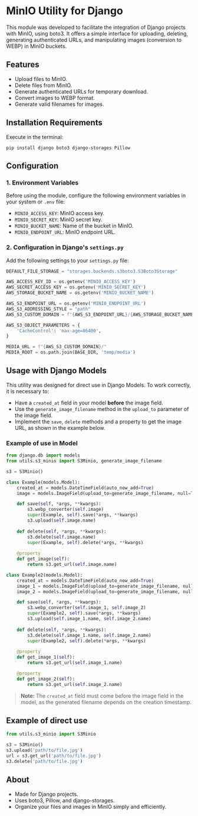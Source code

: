 # MinIO Utility for Django

This module was developed to facilitate the integration of Django projects with MinIO, using boto3. It offers a simple interface for uploading, deleting, generating authenticated URLs, and manipulating images (conversion to WEBP) in MinIO buckets.

## Features

  - Upload files to MinIO.
  - Delete files from MinIO.
  - Generate authenticated URLs for temporary download.
  - Convert images to WEBP format.
  - Generate valid filenames for images.

## Installation Requirements

Execute in the terminal:

```
pip install django boto3 django-storages Pillow
```

## Configuration

### 1\. Environment Variables

Before using the module, configure the following environment variables in your system or `.env` file:

  - `MINIO_ACCESS_KEY`: MinIO access key.
  - `MINIO_SECRET_KEY`: MinIO secret key.
  - `MINIO_BUCKET_NAME`: Name of the bucket in MinIO.
  - `MINIO_ENDPOINT_URL`: MinIO endpoint URL.

### 2\. Configuration in Django's `settings.py`

Add the following settings to your `settings.py` file:

```python
DEFAULT_FILE_STORAGE = "storages.backends.s3boto3.S3Boto3Storage"

AWS_ACCESS_KEY_ID = os.getenv('MINIO_ACCESS_KEY')
AWS_SECRET_ACCESS_KEY = os.getenv('MINIO_SECRET_KEY')
AWS_STORAGE_BUCKET_NAME = os.getenv('MINIO_BUCKET_NAME')

AWS_S3_ENDPOINT_URL = os.getenv('MINIO_ENDPOINT_URL')
AWS_S3_ADDRESSING_STYLE = "path"
AWS_S3_CUSTOM_DOMAIN = f"{AWS_S3_ENDPOINT_URL}/{AWS_STORAGE_BUCKET_NAME}".rstrip('/')

AWS_S3_OBJECT_PARAMETERS = {
    'CacheControl': 'max-age=86400',
}

MEDIA_URL = f"{AWS_S3_CUSTOM_DOMAIN}/"
MEDIA_ROOT = os.path.join(BASE_DIR, 'temp/media')
```

## Usage with Django Models

This utility was designed for direct use in Django Models. To work correctly, it is necessary to:

  - Have a `created_at` field in your model **before** the image field.
  - Use the `generate_image_filename` method in the `upload_to` parameter of the image field.
  - Implement the `save`, `delete` methods and a property to get the image URL, as shown in the example below.

### Example of use in Model

```python
from django.db import models
from utils.s3_minio import S3Minio, generate_image_filename

s3 = S3Minio()

class Example(models.Model):
    created_at = models.DateTimeField(auto_now_add=True)
    image = models.ImageField(upload_to=generate_image_filename, null=True, blank=True)

    def save(self, *args, **kwargs):
        s3.webp_converter(self.image)
        super(Example, self).save(*args, **kwargs)
        s3.upload(self.image.name)
        
    def delete(self, *args, **kwargs):
        s3.delete(self.image.name)
        super(Example, self).delete(*args, **kwargs)
        
    @property
    def get_image(self):
        return s3.get_url(self.image.name)

class Example2(models.Model):
    created_at = models.DateTimeField(auto_now_add=True)
    image_1 = models.ImageField(upload_to=generate_image_filename, null=True, blank=True)
    image_2 = models.ImageField(upload_to=generate_image_filename, null=True, blank=True)

    def save(self, *args, **kwargs):
        s3.webp_converter(self.image_1, self.image_2)
        super(Example2, self).save(*args, **kwargs)
        s3.upload(self.image_1.name, self.image_2.name)
        
    def delete(self, *args, **kwargs):
        s3.delete(self.image_1.name, self.image_2.name)
        super(Example2, self).delete(*args, **kwargs)
        
    @property
    def get_image_1(self):
        return s3.get_url(self.image_1.name)

    @property
    def get_image_2(self):
        return s3.get_url(self.image_2.name)
```

> **Note:**
> The `created_at` field must come before the image field in the model, as the generated filename depends on the creation timestamp.

## Example of direct use

```python
from utils.s3_minio import S3Minio

s3 = S3Minio()
s3.upload('path/to/file.jpg')
url = s3.get_url('path/to/file.jpg')
s3.delete('path/to/file.jpg')
```

## About

  - Made for Django projects.
  - Uses boto3, Pillow, and django-storages.
  - Organize your files and images in MinIO simply and efficiently.
